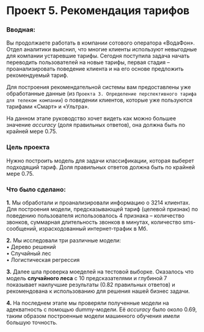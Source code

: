 # Проект 5. Рекомендация тарифов

### Вводная: 
Вы продолжаете работать в компании сотового оператора «ВодаФон». Отдел аналитики выяснил, что многие клиенты используют невыгодные для компании устаревшие тарифы. Сегодня поступила задача начать переводить пользователей на новые тарифы, первая стадия – проанализировать поведение клиента и на его основе предложить рекомендуемый тариф.

Для построения рекомендательной системы вам предоставлены уже обработанные данные (из `Проекта 3. Определение перспективного тарифа для телеком компании`) о поведении клиентов, которые уже пользуются тарифами «Смарт» и «Ультра».

На данном этапе руководство хочет видеть как можно большее значение *accuracy* (доля правильных ответов), она должна быть по крайней мере 0.75. 

### Цель проекта 
Нужно построить модель для задачи классификации, которая выберет подходящий тариф. Доля правильных ответов должна быть по крайней мере 0.75.

### Что было сделано:
**1.** Мы обработали и проанализировали информацию о 3214 клиентах. Для построения модели, предсказывающей тариф (целевой признак) по поведению пользователя использовалось 4 признака – количество звонков, суммарная длительность звонков в минутах, количество sms-сообщений, израсходованный интернет-трафик в Мб.  

**2.** Мы  исследовали три различные модели:  
• Дерево решений  
• Случайный лес  
• Логистическая регрессия  

**3.** Далее шла проверка моеделей на тестовой выборке. Оказалось что модель **случайного леса** с 10 предсказателями и глубиной 7 показывает наилучшие результаты (0.82 правильных ответов) и рекомендована к использованию для решения нашей бизнес задачи.  

**4.** На последнем этапе мы проверяли полученные модели на адекватность с помощью dummy-модели.
Её *accuracy* было около 0.69, таким образом построенные модели машинного обучения имели большую точность.
